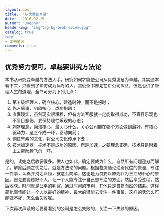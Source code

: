 ```yaml
---
layout: post
title:  "从优秀到卓越"
date:   2016-02-25
author: "Joephy"
header-img: "img/tag-bg-bookreview.jpg"
catalog: true
tag:
- 读书笔记 
comments: true
---
```

优秀努力便可，卓越要讲究方法论
-----------

本书从研究变卓越的方法入手，研究如何才能使公司从优秀发展为卓越。其实通本看下来，只看到了如何成为优秀的人。虽说全书都是在讲公司效益，但是也讲了管理人生的道理，全书可分为下列几点：

1. 第五级经理人，确立核心，建造时钟，而不是报时；
2. 先人后事，巩固核心，成功抱团；
3. 直面现实，虽然现实很糟糕，但有方法客服就一定能取得成功，不盲目乐观也不盲目悲伤，要保持理性乐观的心态；
4. 刺猬理念，简洁核心，最关心什么，关心公司能在哪个方面做到最好，有核心驱动力，这三个成一环，驱动向前；
5. 训练有素的文化，将公司文化传承下去；
6. 技术加速器，技术不是成功的原因，而是加速，之要理念正确，技术只是附着上去帮助腾飞的一环。

是的，读完之后收获很多。做人也如此，确定要成为什么，自然所有问题迎刃而解了。解除后顾之忧之后，就是方法论的问题。根据物演通论递弱代偿的原理，专注一件事，认真并持之以恒，就这么简单，这也是为何要以原则作为生活的中心的原因。首先要锻炼好个人，让一个人能专注于自己想专注的方面，然后享受过程，然后收获。时间就是公平的判官，通过时间的审判，其他只是自然而然的结果。这样简化事情能让一个人以最好的精神，最大的潜能去专注一件事情，这样的话怎么可能做不好，怎么会失败呢。

下次再次拜读的话要看看别的公司是怎么失败的，关注一下失败的原因。

